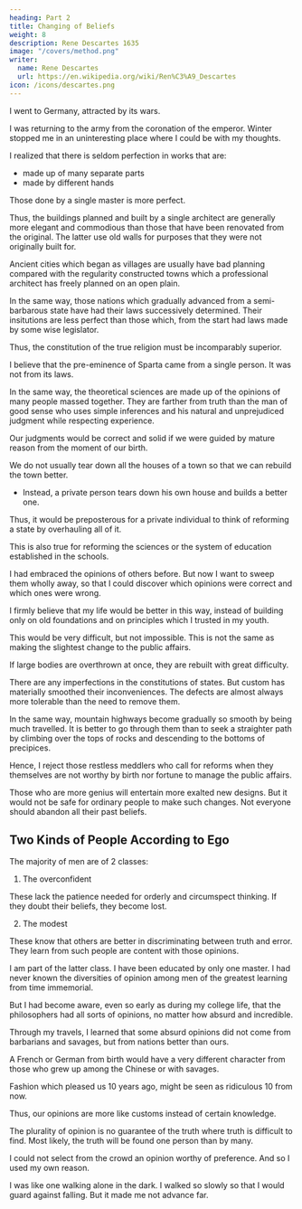 ```yaml
---
heading: Part 2
title: Changing of Beliefs
weight: 8
description: Rene Descartes 1635
image: "/covers/method.png"
writer:
  name: Rene Descartes
  url: https://en.wikipedia.org/wiki/Ren%C3%A9_Descartes
icon: /icons/descartes.png
---
```




I went to Germany, attracted by its wars. 

I was returning to the army from the coronation of the emperor. Winter stopped me in an uninteresting place where I could be with my thoughts.

I realized that there is seldom perfection in works that are:
- made up of many separate parts
- made by different hands

Those done by a single master is more perfect. 

Thus, the buildings planned and built by a single architect are generally more elegant and commodious than those that have been renovated from the original. The latter use old walls for purposes that they were not originally built for. 

Ancient cities which began as villages are usually have bad planning compared with the regularity constructed towns which a professional architect has freely planned on an open plain.

<!-- ; so that although the several buildings of the former may often equal or surpass in beauty those of the latter, yet when one observes their indiscriminate juxtaposition, there a large one and here a small, and the consequent crookedness and irregularity of the streets, one is disposed to allege that chance rather than any human will guided by reason must have led to such an arrangement. 

And if we consider that nevertheless there have been at all times certain officers whose duty it was to see that private buildings contributed to public ornament, the difficulty of reaching high perfection with but the materials of others to operate on, will be readily acknowledged.  -->

In the same way, those nations which gradually advanced from a semi-barbarous state have had their laws successively determined. Their insitutions are less perfect than those which, from the start had laws made by some wise legislator. 

Thus, the constitution of the true religion must be incomparably superior. 



I believe that the pre-eminence of Sparta came from a single person. It was not from its laws.

In the same way, the theoretical sciences are made up of the opinions of many people massed together. They are farther from truth than the man of good sense who uses simple inferences and his natural and unprejudiced judgment while respecting experience. 

Our judgments would be correct and solid if we were guided by mature reason from the moment of our birth. 

We do not usually tear down all the houses of a town so that we can rebuild the town better. 
- Instead, a private person tears down his own house and builds a better one. 

Thus, it would be preposterous for a private individual to think of reforming a state by overhauling all of it.

This is also true for reforming the sciences or the system of education established in the schools. 


I had embraced the opinions of others before. But now I want to sweep them wholly away, so that I could discover which opinions were correct and which ones were wrong. 

 <!-- that I might afterwards be in a position to admit either others more correct  -->

<!-- but as for the opinions which up to that time I had embraced, I thought that I could not do better than resolve at once to , or even perhaps the same when they had undergone the scrutiny of reason.  -->

I firmly believe that my life would be better in this way, instead of building only on old foundations and on principles which I trusted in my youth. 

This would be very difficult, but not impossible. This is not the same as making the slightest change to the public affairs. 

If large bodies are overthrown at once, they are rebuilt with great difficulty. 

There are any imperfections in the constitutions of states. But custom has materially smoothed their inconveniences. The defects are almost always more tolerable than the need to remove them. 

<!-- and has even managed to steer altogether clear of, or insensibly corrected a number which sagacity could not have provided against with equal effect; and, in fine, ;  -->

In the same way, mountain highways become gradually so smooth by being much travelled. It is better to go through them than to seek a straighter path by climbing over the tops of rocks and descending to the bottoms of precipices.

Hence, I reject those restless meddlers who call for reforms when they themselves are not worthy by birth nor fortune to manage the public affairs. 

<!-- ; and if I thought that this tract contained aught which might justify the suspicion that I was a victim of such folly, I would by no means permit its publication. I have never contemplated anything higher than the reformation of my own opinions, and basing them on a foundation wholly my own. And although my own satisfaction with my work has led me to present here a draft of it, I do not by any means therefore recommend to every one else to make a similar attempt.  -->

Those who are more genius will entertain more exalted new designs. But it would not be safe for ordinary people to make such changes. Not everyone should abandon all their past beliefs.

 <!-- I am much afraid lest even the present undertaking be more than they can safely venture to imitate.  -->

 


## Two Kinds of People According to Ego

The majority of men are of 2 classes:

1. The overconfident 

These lack the patience needed for orderly and circumspect thinking. If they doubt their beliefs, they become lost.<!--  quit the beaten highway, they will never be able to thread the byway that would lead them by a shorter course, and will lose themselves and continue to wander for life;  -->

2. The modest

These know that others are better in discriminating between truth and error. They learn from such people are content with those opinions.<!--  than trust for more correct to their own reason. -->

I am part of the latter class. I have been educated by only one master. I had never known the diversities of opinion among men of the greatest learning from time immemorial. 

But I had become aware, even so early as during my college life, that the philosophers had all sorts of opinions, no matter how absurd and incredible.

Through my travels, I learned that some absurd opinions did not come from barbarians and savages, but from nations better than ours. 

A French or German from birth would have a very different character from those who grew up among the Chinese or with savages.

Fashion which pleased us 10 years ago, might be seen as ridiculous 10 from now. 

Thus, our opinions are more like customs instead of certain knowledge. 

The plurality of opinion is no guarantee of the truth where truth is difficult to find. Most likely, the truth will be found one person than by many.

I could not select from the crowd an opinion worthy of preference. And so I used my own reason. 

I was like one walking alone in the dark. I walked so slowly so that I would guard against falling. But it made me not advance far. 

<!-- I did not even choose to dismiss summarily any of the opinions that had crept into my belief without having been introduced by reason, but first of all took sufficient time carefully to satisfy myself of the general nature of the task I was setting myself, and ascertain the true method by which to arrive at the knowledge of whatever lay within the compass of my powers. -->
